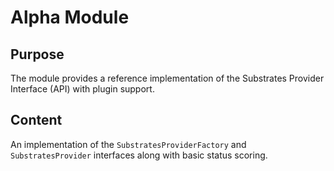 # Alpha Module

## Purpose

The module provides a reference implementation of the Substrates Provider Interface (API) with
plugin support.

## Content

An implementation of the `SubstratesProviderFactory` and `SubstratesProvider` interfaces along with
basic status scoring.